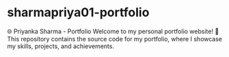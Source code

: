# sharmapriya01-portfolio

🌐 Priyanka Sharma - Portfolio
Welcome to my personal portfolio website!
🚀 This repository contains the source code for my portfolio, where I showcase my skills, projects, and achievements.
